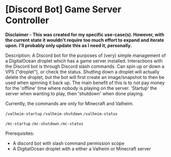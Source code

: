 # [Discord Bot] Game Server Controller

**Disclaimer - This was created for my specific use-case(s). However, with the current state it wouldn't require too much effort to expand and iterate upon. I'll probably only update this as I need it, personally.**

Description:
A Discord bot for the purposes of (very) simple management of a DigitalOcean droplet which has a game server installed.
Interactions with the Discord bot is through Discord slash commands. Can spin up or down a VPS ("droplet"), or check the status. Shutting down a droplet will actually delete the droplet, but the bot will first create an image/snapshot to then be used when spinning it back up. The main benefit of this is to not pay money for the 'offline' time where nobody is playing on the server. 'Startup' the server when wanting to play, then 'shutdown' when done playing.

Currently, the commands are only for Minecraft and Valheim.

`/valheim-startup`
`/valheim-shutdown`
`/valheim-status`

`/mc-startup`
`/mc-shutdown`
`/mc-status`

Prerequisites:
- A discord bot with slash command permission scope
- A DigitalOcean droplet with a either a Valheim or Minecraft server
